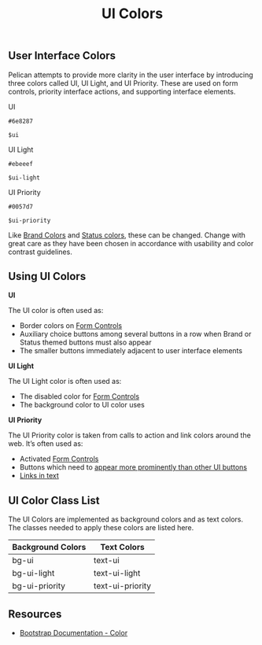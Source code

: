﻿---
title: UI Colors
summary: Pelican uses UI colors to help define important interface cues.
tags: color
layout: guide
eleventyNavigation:
  key: UI Colors
  parent: Foundation
  order: 3
  excerpt: Pelican uses UI colors to help define important interface cues.
  img: /img/illustrations/illus-ui-colors.svg
--- 

## User Interface Colors

Pelican attempts to provide more clarity in the user interface by introducing three colors called UI, UI Light, and UI Priority. These are used on form controls, priority interface actions, and supporting interface elements. 

<div class="row mb-12">
    <div class="col-md-6 col-xl-3">
        <div class="card border-0">
            <div class="bg-ui rounded-top pd-color-block"></div>
            <div class="card-body">
                <p class="mb-0 fw-bold">UI</p>
                <p class="mb-0"><code>#6e8287</code></p>
                <p class="mb-0"><code>$ui</code></p>
            </div>
        </div>
    </div>
    <div class="col-md-6 col-xl-3">
        <div class="card border-0">
            <div class="bg-ui-light rounded-top pd-color-block"></div>
            <div class="card-body">
                <p class="mb-0 fw-bold">UI Light</p>
                <p class="mb-0"><code>#ebeeef</code></p>
                <p class="mb-0"><code>$ui-light</code></p>
            </div>
        </div>
    </div>
    <div class="col-md-6 col-xl-3">
        <div class="card border-0">
            <div class="bg-ui-priority rounded-top pd-color-block"></div>
            <div class="card-body">
                <p class="mb-0 fw-bold">UI Priority</p>
                <p class="mb-0"><code>#0057d7</code></p>
                <p class="mb-0"><code>$ui-priority</code></p>
            </div>
        </div>
    </div>
</div>

Like [Brand Colors](/foundation/status-colors) and [Status colors](/foundation/status-colors), these can be changed. Change with great care as they have been chosen in accordance with usability and color contrast guidelines.

## Using UI Colors

**UI**

The UI color is often used as:

- Border colors on [Form Controls](/form-controls/)
- Auxiliary choice buttons among several buttons in a row when Brand or Status themed buttons must also appear
- The smaller buttons immediately adjacent to user interface elements

**UI Light**

The UI Light color is often used as:

- The disabled color for [Form Controls](/form-controls/)
- The background color to UI color uses

**UI Priority**

The UI Priority color is taken from calls to action and link colors around the web. It’s often used as:

- Activated [Form Controls](/form-controls/)
- Buttons which need to [appear more prominently than other UI buttons](/foundation/ui-colors/#ui-vs-ui-blue)
- [Links in text](/accessibility/about-accessibility/)

## UI Color Class List

The UI Colors are implemented as background colors and as text colors. The classes needed to apply these colors are listed here.

<table class="table table-striped mb-12">
    <thead>
        <tr>
            <th>Background Colors</th>
            <th>Text Colors</th>
        </tr>
    </thead>
    <tbody class="h5">
        <tr>
            <td><span class="badge badge-ui">bg-ui</span></td>
            <td><span class="badge bg-transparent text-ui">text-ui</span></td>
        </tr> 
        <tr>
            <td><span class="badge bg-ui-light">bg-ui-light</span></td>
            <td><span class="badge bg-transparent text-ui-light">text-ui-light</span></td>
        </tr> 
        <tr>
            <td><span class="badge bg-ui-priority">bg-ui-priority</span></td>
            <td><span class="badge bg-transparent text-ui-priority">text-ui-priority</span></td>
        </tr>                                
    </tbody>
</table>

## Resources

* <a href="https://getbootstrap.com/docs/4.5/utilities/colors/" target="_blank">Bootstrap Documentation - Color</a>
